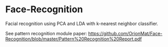 # Face-Recognition
Facial recognition using PCA and LDA with k-nearest neighbor classifier.

See pattern recognition module paper: https://github.com/OrionMat/Face-Recognition/blob/master/Pattern%20Recognition%20Report.pdf
